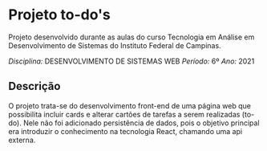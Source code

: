 # Projeto to-do's

Projeto desenvolvido durante as aulas do curso Tecnologia em Análise em Desenvolvimento de Sistemas do Instituto Federal de Campinas.

*Disciplina:* DESENVOLVIMENTO DE SISTEMAS WEB
*Período:* 6º
*Ano:* 2021

## Descrição

O projeto trata-se do desenvolvimento front-end de uma página web que possibilita incluir cards e alterar cartões de tarefas a serem realizadas (to-do).
Nele não foi adicionado persistência de dados, pois o objetivo principal era introduzir o conhecimento na tecnologia React, chamando uma api externa.
